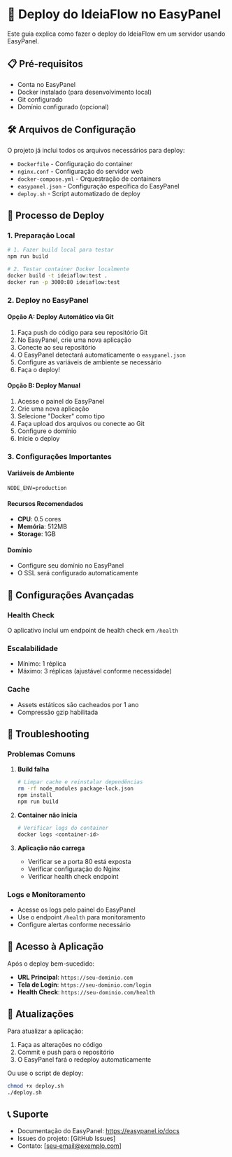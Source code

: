 # 🚀 Deploy do IdeiaFlow no EasyPanel

Este guia explica como fazer o deploy do IdeiaFlow em um servidor usando EasyPanel.

## 📋 Pré-requisitos

- Conta no EasyPanel
- Docker instalado (para desenvolvimento local)
- Git configurado
- Domínio configurado (opcional)

## 🛠️ Arquivos de Configuração

O projeto já inclui todos os arquivos necessários para deploy:

- `Dockerfile` - Configuração do container
- `nginx.conf` - Configuração do servidor web
- `docker-compose.yml` - Orquestração de containers
- `easypanel.json` - Configuração específica do EasyPanel
- `deploy.sh` - Script automatizado de deploy

## 🚀 Processo de Deploy

### 1. **Preparação Local**

```bash
# 1. Fazer build local para testar
npm run build

# 2. Testar container Docker localmente
docker build -t ideiaflow:test .
docker run -p 3000:80 ideiaflow:test
```

### 2. **Deploy no EasyPanel**

#### Opção A: Deploy Automático via Git

1. Faça push do código para seu repositório Git
2. No EasyPanel, crie uma nova aplicação
3. Conecte ao seu repositório
4. O EasyPanel detectará automaticamente o `easypanel.json`
5. Configure as variáveis de ambiente se necessário
6. Faça o deploy!

#### Opção B: Deploy Manual

1. Acesse o painel do EasyPanel
2. Crie uma nova aplicação
3. Selecione "Docker" como tipo
4. Faça upload dos arquivos ou conecte ao Git
5. Configure o domínio
6. Inicie o deploy

### 3. **Configurações Importantes**

#### Variáveis de Ambiente
```env
NODE_ENV=production
```

#### Recursos Recomendados
- **CPU**: 0.5 cores
- **Memória**: 512MB
- **Storage**: 1GB

#### Domínio
- Configure seu domínio no EasyPanel
- O SSL será configurado automaticamente

## 🔧 Configurações Avançadas

### Health Check
O aplicativo inclui um endpoint de health check em `/health`

### Escalabilidade
- Mínimo: 1 réplica
- Máximo: 3 réplicas (ajustável conforme necessidade)

### Cache
- Assets estáticos são cacheados por 1 ano
- Compressão gzip habilitada

## 🐛 Troubleshooting

### Problemas Comuns

1. **Build falha**
   ```bash
   # Limpar cache e reinstalar dependências
   rm -rf node_modules package-lock.json
   npm install
   npm run build
   ```

2. **Container não inicia**
   ```bash
   # Verificar logs do container
   docker logs <container-id>
   ```

3. **Aplicação não carrega**
   - Verificar se a porta 80 está exposta
   - Verificar configuração do Nginx
   - Verificar health check endpoint

### Logs e Monitoramento

- Acesse os logs pelo painel do EasyPanel
- Use o endpoint `/health` para monitoramento
- Configure alertas conforme necessário

## 📱 Acesso à Aplicação

Após o deploy bem-sucedido:

- **URL Principal**: `https://seu-dominio.com`
- **Tela de Login**: `https://seu-dominio.com/login`
- **Health Check**: `https://seu-dominio.com/health`

## 🔄 Atualizações

Para atualizar a aplicação:

1. Faça as alterações no código
2. Commit e push para o repositório
3. O EasyPanel fará o redeploy automaticamente

Ou use o script de deploy:
```bash
chmod +x deploy.sh
./deploy.sh
```

## 📞 Suporte

- Documentação do EasyPanel: https://easypanel.io/docs
- Issues do projeto: [GitHub Issues]
- Contato: [seu-email@exemplo.com]
